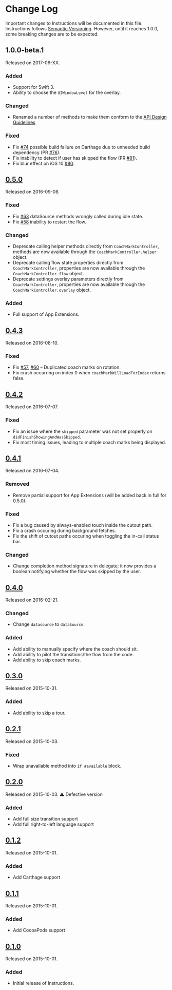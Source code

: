 # Change Log
Important changes to Instructions will be documented in this file.
Instructions follows [Semantic Versioning](http://semver.org/).
However, until it reaches 1.0.0, some breaking changes are to be expected.

## 1.0.0-beta.1
Released on 2017-06-XX.

### Added
- Support for Swift 3.
- Ability to choose the `UIWindowLevel` for the overlay.

### Changed
- Renamed a number of methods to make them conform to the [API Design Guidelines]

### Fixed
- Fix [#74] possible build failure on Carthage due to unneeded build dependency (PR [#76]).
- Fix inability to detect if user has skipped the flow (PR [#81]).
- Fix blur effect on iOS 10 [#80].

[API Design Guidelines]: https://swift.org/documentation/api-design-guidelines/
[#74]: https://github.com/ephread/Instructions/issues/74
[#76]: https://github.com/ephread/Instructions/issues/76
[#81]: https://github.com/ephread/Instructions/issues/81
[#80]: https://github.com/ephread/Instructions/issues/80

## [0.5.0](https://github.com/ephread/Instructions/releases/tag/0.5.0)
Released on 2016-09-06.

### Fixed
- Fix [#63] dataSource methods wrongly called during idle state.
- Fix [#58] inability to restart the flow.

[#63]: https://github.com/ephread/Instructions/issues/63
[#58]: https://github.com/ephread/Instructions/issues/58

### Changed
- Deprecate calling helper methods directly from `CoachMarkController`, methods are now available through the `CoachMarkController.helper` object.
- Deprecate calling flow state properties directly from `CoachMarkController`, properties are now available through the `CoachMarkController.flow` object.
- Deprecate settings overlay parameters directly from `CoachMarkController`, properties are now available through the `CoachMarkController.overlay` object.

### Added
- Full support of App Extensions.

## [0.4.3](https://github.com/ephread/Instructions/releases/tag/0.4.3)
Released on 2016-08-10.

### Fixed
- Fix [#57], [#60] – Duplicated coach marks on rotation.
- Fix crash occurring on index 0 when `coachMarkWillLoadForIndex` returns false.

[#57]: https://github.com/ephread/Instructions/issues/57
[#60]: https://github.com/ephread/Instructions/issues/60

## [0.4.2](https://github.com/ephread/Instructions/releases/tag/0.4.2)
Released on 2016-07-07.

### Fixed
- Fix an issue where the `skipped` parameter was not set properly on `didFinishShowingAndWasSkipped`.
- Fix most timing issues, leading to multiple coach marks being displayed.

## [0.4.1](https://github.com/ephread/Instructions/releases/tag/0.4.1)
Released on 2016-07-04.

### Removed
- Remove partial support for App Extensions (will be added back in full for 0.5.0).

### Fixed
- Fix a bug caused by always-enabled touch inside the cutout path.
- Fix a crash occuring during background fetches.
- Fix the shift of cutout paths occuring when toggling the in-call status bar.

### Changed
- Change completion method signature in delegate; it now provides a boolean notifying whether the flow was skipped by the user.

## [0.4.0](https://github.com/ephread/Instructions/releases/tag/0.4.0)
Released on 2016-02-21.

### Changed
- Change `datasource` to `dataSource`.

### Added
- Add ability to manually specify where the coach should sit.
- Add ability to pilot the transitions/the flow from the code.
- Add ability to skip coach marks.

## [0.3.0](https://github.com/ephread/Instructions/releases/tag/0.3.0)
Released on 2015-10-31.

### Added
- Add ability to skip a tour.

## [0.2.1](https://github.com/ephread/Instructions/releases/tag/0.2.1)
Released on 2015-10-03.

### Fixed
- Wrap unavailable method into `if #available` block.

## [0.2.0](https://github.com/ephread/Instructions/releases/tag/0.2.0)
Released on 2015-10-03. ⚠️ Defective version

### Added
- Add full size transition support
- Add full right-to-left language support

## [0.1.2](https://github.com/ephread/Instructions/releases/tag/0.1.2)
Released on 2015-10-01.

### Added
- Add Carthage support

## [0.1.1](https://github.com/ephread/Instructions/releases/tag/0.1.1)
Released on 2015-10-01.

### Added
- Add CocoaPods support

## [0.1.0](https://github.com/ephread/Instructions/releases/tag/0.1.0)
Released on 2015-10-01.

### Added
- Initial release of Instructions.
